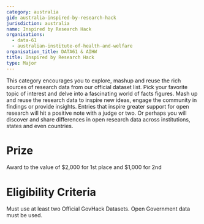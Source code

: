 ```yaml
---
category: australia
gid: australia-inspired-by-research-hack
jurisdiction: australia
name: Inspired by Research Hack
organisations:
  - data-61
  - australian-institute-of-health-and-welfare
organisation_title: DATA61 & AIHW
title: Inspired by Research Hack
type: Major
---
```


This category encourages you to explore, mashup and reuse the rich sources of research data from our official dataset list. Pick your favorite topic of interest and delve into a fascinating world of facts figures. Mash up and reuse the research data to inspire new ideas, engage the community in findings or provide insights. Entries that inspire greater support for open research will hit a positive note with a judge or two. Or perhaps you will discover and share differences in open research data across institutions, states and even countries.

# Prize
Award to the value of  $2,000 for 1st place and $1,000 for 2nd

# Eligibility Criteria
Must use at least two Official GovHack Datasets.   Open Government data must be used.